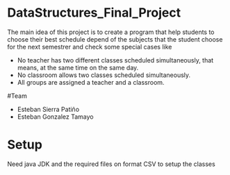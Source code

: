 # DataStructures_Final_Project

The main idea of this project is to create a program that help students to choose their best schedule depend of the subjects that the student choose for the next semestrer and check some special cases like
  - No teacher has two different classes scheduled simultaneously, that means, at the same time on the same day.
  - No classroom allows two classes scheduled simultaneously.
  - All groups are assigned a teacher and a classroom.

#Team

  - Esteban Sierra Patiño
  - Esteban Gonzalez Tamayo

# Setup

Need java JDK and the required files on format CSV to setup the classes

